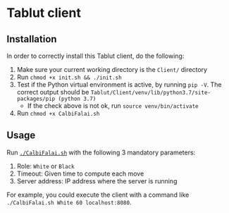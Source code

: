 # Tablut client

## Installation

In order to correctly install this Tablut client, do the following:
1. Make sure your current working directory is the `Client/` directory
2. Run `chmod +x init.sh && ./init.sh`
3. Test if the Python virtual environment is active, by running `pip -V`. The correct output should be `Tablut/Client/venv/lib/python3.7/site-packages/pip (python 3.7)`
   * If the check above is not ok, run `source venv/bin/activate`
4. Run `chmod +x CalbiFalai.sh`

## Usage
Run [`./CalbiFalai.sh`](CalbiFalai.sh) with the following 3 mandatory parameters:
1. Role: `White` or `Black`
2. Timeout: Given time to compute each move
3. Server address: IP address where the server is running

For example, you could execute the client with a command like `./CalbiFalai.sh White 60 localhost:8080`.
